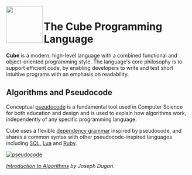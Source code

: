 <img align="left" height="100" src="https://upload.wikimedia.org/wikipedia/commons/c/c3/Lambda-letter-lowercase-symbol-Garamond.svg">

# The Cube Programming Language

**Cube** is a modern, high-level language with a combined functional and object-oriented programming style. The language's core philosophy is to support efficient code, by enabling developers to write and test short intuitive programs with an emphasis on readability.

## Algorithms and Pseudocode

Conceptual [pseudocode](https://www.youtube.com/watch?v=gcQMBK53UjI) is a fundamental tool used in Computer Science for both education and design and is used to explain how algorithms work, independently of any specific programming language.

Cube uses a flexible [dependency grammar](https://en.wikipedia.org/wiki/Dependency_grammar) inspired by pseudocode, and shares a common syntax with other pseudocode-inspired languages including [SQL](https://en.wikipedia.org/wiki/Select_(SQL)), [Lua](https://en.wikipedia.org/wiki/Lua_(programming_language)) and [Ruby](https://github.com/ThibaultJanBeyer/cheatsheets/blob/master/Ruby-Cheatsheet.md).

[![pseudocode](https://img.youtube.com/vi/gcQMBK53UjI/0.jpg)](https://www.youtube.com/watch?v=gcQMBK53UjI "pseudocode")

*[Introduction to Algorithms](https://www.youtube.com/watch?v=gcQMBK53UjI) by Joseph Dugan*.
